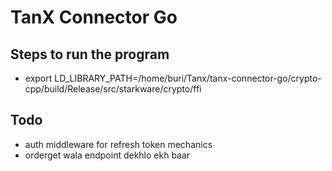 # TanX Connector Go

## Steps to run the program

- export LD_LIBRARY_PATH=/home/buri/Tanx/tanx-connector-go/crypto-cpp/build/Release/src/starkware/crypto/ffi

## Todo
- auth middleware for refresh token mechanics
- orderget wala endpoint dekhlo ekh baar

